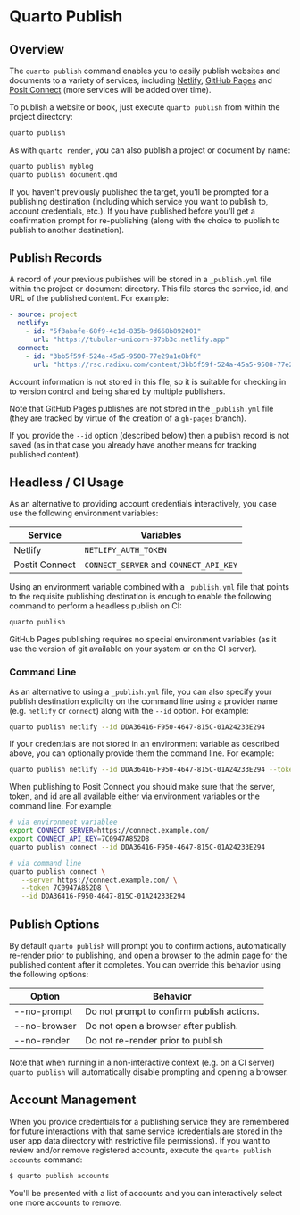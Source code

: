 # Quarto Publish

## Overview

The `quarto publish` command enables you to easily publish websites and documents to a variety of services, including [Netlify](https://www.netlify.com/), [GitHub Pages](https://pages.github.com/) and [Posit Connect](https://posit.co/products/enterprise/connect/) (more services will be added over time).

To publish a website or book, just execute `quarto publish` from within the project directory:

```bash
quarto publish
```

As with `quarto render`, you can also publish a project or document by name:

```bash
quarto publish myblog
quarto publish document.qmd
```

If you haven't previously published the target, you'll be prompted for a publishing destination (including which service you want to publish to, account credentials, etc.). If you have published before you'll get a confirmation prompt for re-publishing (along with the choice to publish to publish to another destination).

## Publish Records

A record of your previous publishes will be stored in a `_publish.yml` file within the project or document directory. This file stores the service, id, and URL of the published content. For example:

```yaml
- source: project
  netlify:
    - id: "5f3abafe-68f9-4c1d-835b-9d668b892001"
      url: "https://tubular-unicorn-97bb3c.netlify.app"
  connect:
    - id: "3bb5f59f-524a-45a5-9508-77e29a1e8bf0"
      url: "https://rsc.radixu.com/content/3bb5f59f-524a-45a5-9508-77e29a1e8bf0/"
```

Account information is not stored in this file, so it is suitable for checking in to version control and being shared by multiple publishers.

Note that GitHub Pages publishes are not stored in the `_publish.yml` file (they are tracked by virtue of the creation of a `gh-pages` branch).

If you provide the `--id` option (described below) then a publish record is not saved (as in that case you already have another means for tracking published content).

## Headless / CI Usage

As an alternative to providing account credentials interactively, you case use the following environment variables:

| Service        | Variables                              |
| -------------- | -------------------------------------- |
| Netlify        | `NETLIFY_AUTH_TOKEN`                   |
| Postit Connect | `CONNECT_SERVER` and `CONNECT_API_KEY` |

Using an environment variable combined with a `_publish.yml` file that points to the requisite publishing destination is enough to enable the following command to perform a headless publish on CI:

```bash
quarto publish
```

GitHub Pages publishing requires no special environment variables (as it use the version of git available on your system or on the CI server).

### Command Line

As an alternative to using a `_publish.yml` file, you can also specify your publish destination explicilty on the command line using a provider name (e.g. `netlify` or `connect`) along with the `--id` option. For example:

```bash
quarto publish netlify --id DDA36416-F950-4647-815C-01A24233E294
```

If your credentials are not stored in an environment variable as described above, you can optionally provide them the command line. For example:

```bash
quarto publish netlify --id DDA36416-F950-4647-815C-01A24233E294 --token 7C0947A852D8
```

When publishing to Posit Connect you should make sure that the server, token, and id are all available either via environment variables or the command line. For example:

```bash
# via environment variablee
export CONNECT_SERVER=https://connect.example.com/
export CONNECT_API_KEY=7C0947A852D8
quarto publish connect --id DDA36416-F950-4647-815C-01A24233E294

# via command line
quarto publish connect \
   --server https://connect.example.com/ \
   --token 7C0947A852D8 \
   --id DDA36416-F950-4647-815C-01A24233E294
```

## Publish Options

By default `quarto publish` will prompt you to confirm actions, automatically re-render prior to publishing, and open a browser to the admin page for the published content after it completes. You can override this behavior using the following options:

| Option       | Behavior                                  |
| ------------ | ----------------------------------------- |
| --no-prompt  | Do not prompt to confirm publish actions. |
| --no-browser | Do not open a browser after publish.      |
| --no-render  | Do not re-render prior to publish         |

Note that when running in a non-interactive context (e.g. on a CI server) `quarto publish` will automatically disable prompting and opening a browser.

## Account Management

When you provide credentials for a publishing service they are remembered for future interactions with that same service (credentials are stored in the user app data directory with restrictive file permissions). If you want to review and/or remove registered accounts, execute the `quarto publish accounts` command:

```bash
$ quarto publish accounts
```

You'll be presented with a list of accounts and you can interactively select one more accounts to remove.
